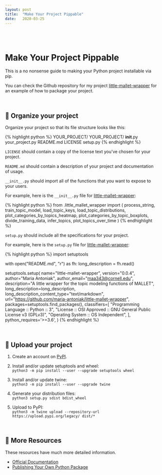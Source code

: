 ```yaml
---
layout: post
title:  "Make Your Project Pippable"
date:   2020-03-25
---
```


<br><br>

# Make Your Project Pippable

This is a no nonsense guide to making your Python project installable via pip.

You can check the Github repository for my project [little-mallet-wrapper](https://github.com/maria-antoniak/little-mallet-wrapper) for an example of how to package your project.

<br>

## 📌  Organize your project

Organize your project so that its file structure looks like this:

{% highlight python %}
YOUR_PROJECT/
    YOUR_PROJECT/
        __init__.py
        your_project.py
    README.md
    LICENSE
    setup.py
{% endhighlight %}


`LICENSE` should contain a copy of the license text you've chosen for your project. 

`README.md` should contain a description of your project and documentation of usage.

`__init__.py` should import all of the functions that you want to expose to your users.

For example, here is the `__init__.py` file for [little-mallet-wrapper](https://github.com/maria-antoniak/little-mallet-wrapper):

{% highlight python %}
from .little_mallet_wrapper import (
  process_string,
  train_topic_model,
  load_topic_keys,
  load_topic_distributions,
  plot_categories_by_topics_heatmap,
  plot_categories_by_topic_boxplots,
  divide_training_data,
  infer_topics,
  plot_topics_over_time
)
{% endhighlight %}

`setup.py` should include all the specifications for your project.

For example, here is the `setup.py` file for [little-mallet-wrapper](https://github.com/maria-antoniak/little-mallet-wrapper):

{% highlight python %}
import setuptools

with open("README.md", "r") as fh:
    long_description = fh.read()

setuptools.setup(
    name="little-mallet-wrapper",
    version="0.0.4",
    author="Maria Antoniak",
    author_email="maa343@cornell.edu",
    description="A little wrapper for the topic modeling functions of MALLET",
    long_description=long_description,
    long_description_content_type="text/markdown",
    url="https://github.com/maria-antoniak/little-mallet-wrapper",
    packages=setuptools.find_packages(),
    classifiers=[
        "Programming Language :: Python :: 3",
        "License :: OSI Approved :: GNU General Public License v3 (GPLv3)",
        "Operating System :: OS Independent",
    ],
    python_requires='>=3.6',
)
{% endhighlight %}

<br>

## 📌  Upload your project

1. Create an account on [PyPI](https://pypi.org/).

2. Install and/or update setuptools and wheel:  
  `python3 -m pip install --user --upgrade setuptools wheel`

3. Install and/or update twine:  
  `python3 -m pip install --user --upgrade twine`

4. Generate your distribution files:  
  `python3 setup.py sdist bdist_wheel`

5. Upload to PyPI:  
  `python3 -m twine upload --repository-url https://upload.pypi.org/legacy/ dist/*`

<br>

## 📌  More Resources

These resources have much more detailed information.

- [Official Documentation](https://packaging.python.org/tutorials/packaging-projects/)
- [Publishing Your Own Python Package](https://towardsdatascience.com/publishing-your-own-python-package-3762f0d268ec)

<br><br>